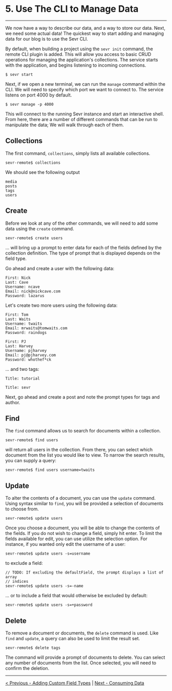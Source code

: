 # 5. Use The CLI to Manage Data

---

We now have a way to describe our data, and a way to store our data. Next, we
need some actual data! The quickest way to start adding and managing data for
our blog is to use the Sevr CLI.

By default, when building a project using the `sevr init` command, the remote
CLI plugin is added. This will allow you access to basic CRUD operations for
managing the application's collections. The service starts with the application,
and begins listening to incoming connections.

```
$ sevr start
```

Next, if we open a new terminal, we can run the `manage` command within the CLI.
We will need to specify which port we want to connect to. The service listens
on port 4000 by default.

```
$ sevr manage -p 4000
```

This will connect to the running Sevr instance and start an interactive shell.
From here, there are a number of different commands that can be run to
manipulate the data; We will walk through each of them.

## Collections
The first command, `collections`, simply lists all available collections.

```
sevr-remote$ collections

```

We should see the following output

```
media
posts
tags
users
```

## Create
Before we look at any of the other commands, we will need to add some data using
the `create` command.

```
sevr-remote$ create users
```

... will bring up a prompt to enter data for each of the fields defined by the
collection definition. The type of prompt that is displayed depends on the
field type.

Go ahead and create a user with the following data:

```
First: Nick
Last: Cave
Username: ncave
Email: nick@nickcave.com
Password: lazarus
```

Let's create two more users using the following data:

```
First: Tom
Last: Waits
Username: twaits
Email: mrwaits@tomwaits.com
Password: raindogs

First: PJ
Last: Harvey
Username: pjharvey
Email: pj@pjharvey.com
Password: whothef*ck
```

... and two tags:


```
Title: tutorial

Title: sevr
```

Next, go ahead and create a post and note the prompt types for tags and author.

## Find
The `find` command allows us to search for documents within a collection.

```
sevr-remote$ find users
```

will return all users in the collection. From there, you can select which
document from the list you would like to view. To narrow the search results, you
can supply a query:

```
sevr-remote$ find users username=twaits
```

## Update
To alter the contents of a document, you can use the `update` command. Using
syntax similar to `find`, you will be provided a selection of documents to
choose from.

```
sevr-remote$ update users
```

Once you choose a document, you will be able to change the contents of the
fields. If you do not wish to change a field, simply hit enter. To limit the
fields available for edit, you can use utilize the selection option. For
instance, if you wanted only edit the username of a user:

```
sevr-remote$ update users -s=username
```

to exclude a field:

```
// TODO: If excluding the defaultField, the prompt displays a list of array
// indices
sevr-remote$ update users -s=-name
```

... or to include a field that would otherwise be excluded by default:

```
sevr-remote$ update users -s=+password
```

## Delete

To remove a document or documents, the `delete` command is used. Like `find` and
`update`, a query can also be used to limit the result set.

```
sevr-remote$ delete tags
```

The command will provide a prompt of documents to delete. You can select any
number of documents from the list. Once selected, you will need to confirm the
deletion.

---

[< Previous - Adding Custom Field Types](4_custom_field_types.md) | [Next - Consuming Data](6_consuming_data.md)

